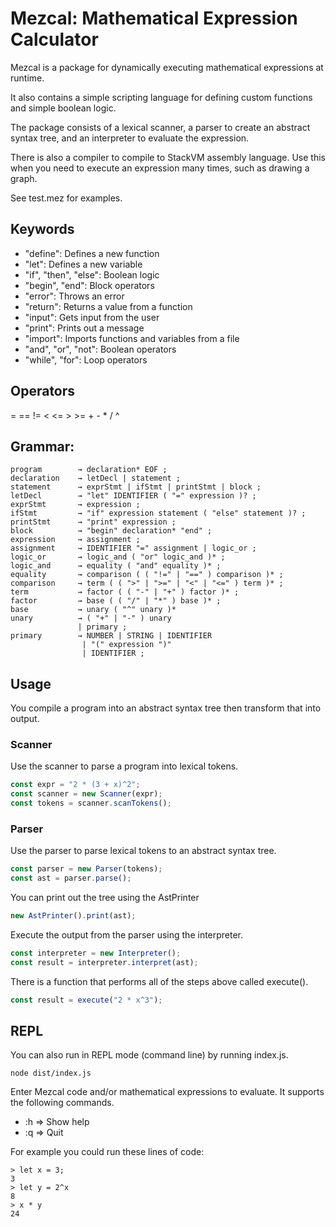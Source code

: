 # Mezcal: Mathematical Expression Calculator

Mezcal is a package for dynamically executing mathematical expressions at runtime.

It also contains a simple scripting language for defining custom functions and simple boolean logic.

The package consists of a lexical scanner, a parser to create an abstract syntax tree, and an interpreter to evaluate the expression.

There is also a compiler to compile to StackVM assembly language. Use this when you need to execute an expression many times, such as drawing a graph.

See test.mez for examples.

## Keywords

- "define": Defines a new function
- "let": Defines a new variable
- "if", "then", "else": Boolean logic
- "begin", "end": Block operators
- "error": Throws an error
- "return": Returns a value from a function
- "input": Gets input from the user
- "print": Prints out a message
- "import": Imports functions and variables from a file 
- "and", "or", "not": Boolean operators
- "while", "for": Loop operators

## Operators

= == != < <= > >= + - * / ^

## Grammar:

```
program        → declaration* EOF ;
declaration    → letDecl | statement ;
statement      → exprStmt | ifStmt | printStmt | block ;
letDecl        → "let" IDENTIFIER ( "=" expression )? ;
exprStmt       → expression ;
ifStmt         → "if" expression statement ( "else" statement )? ;
printStmt      → "print" expression ;
block          → "begin" declaration* "end" ;
expression     → assignment ;
assignment     → IDENTIFIER "=" assignment | logic_or ;
logic_or       → logic_and ( "or" logic_and )* ;
logic_and      → equality ( "and" equality )* ;
equality       → comparison ( ( "!=" | "==" ) comparison )* ;
comparison     → term ( ( ">" | ">=" | "<" | "<=" ) term )* ;
term           → factor ( ( "-" | "+" ) factor )* ;
factor         → base ( ( "/" | "*" ) base )* ;
base           → unary ( "^" unary )*
unary          → ( "+" | "-" ) unary
               | primary ;
primary        → NUMBER | STRING | IDENTIFIER
                | "(" expression ")"
                | IDENTIFIER ;
```

## Usage
You compile a program into an abstract syntax tree then transform that into output.

### Scanner
Use the scanner to parse a program into lexical tokens.

```typescript
const expr = "2 * (3 + x)^2";
const scanner = new Scanner(expr);
const tokens = scanner.scanTokens();
```

### Parser
Use the parser to parse lexical tokens to an abstract syntax tree.

```typescript
const parser = new Parser(tokens);
const ast = parser.parse();
```

You can print out the tree using the AstPrinter

```typescript
new AstPrinter().print(ast);
```

Execute the output from the parser using the interpreter.

```typescript
const interpreter = new Interpreter();
const result = interpreter.interpret(ast);
```

There is a function that performs all of the steps above called execute().

```typescript
const result = execute("2 * x^3");
```

## REPL

You can also run in REPL mode (command line) by running index.js.

    node dist/index.js

Enter Mezcal code and/or mathematical expressions to evaluate. It supports the following commands.

- :h => Show help
- :q => Quit

For example you could run these lines of code:

```
> let x = 3;
3
> let y = 2^x
8
> x * y
24
```
